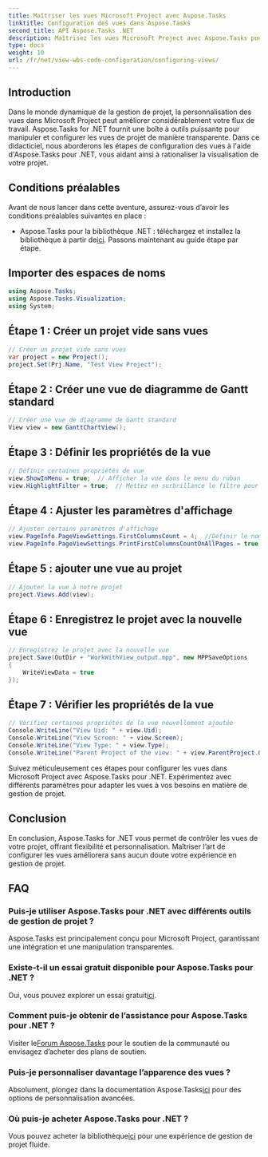 ```yaml
---
title: Maîtriser les vues Microsoft Project avec Aspose.Tasks
linktitle: Configuration des vues dans Aspose.Tasks
second_title: API Aspose.Tasks .NET
description: Maîtrisez les vues Microsoft Project avec Aspose.Tasks pour .NET. Personnalisez et rationalisez votre expérience de gestion de projet sans effort.
type: docs
weight: 10
url: /fr/net/view-wbs-code-configuration/configuring-views/
---
```

## Introduction
Dans le monde dynamique de la gestion de projet, la personnalisation des vues dans Microsoft Project peut améliorer considérablement votre flux de travail. Aspose.Tasks for .NET fournit une boîte à outils puissante pour manipuler et configurer les vues de projet de manière transparente. Dans ce didacticiel, nous aborderons les étapes de configuration des vues à l'aide d'Aspose.Tasks pour .NET, vous aidant ainsi à rationaliser la visualisation de votre projet.
## Conditions préalables
Avant de nous lancer dans cette aventure, assurez-vous d’avoir les conditions préalables suivantes en place :
-  Aspose.Tasks pour la bibliothèque .NET : téléchargez et installez la bibliothèque à partir de[ici](https://releases.aspose.com/tasks/net/).
Passons maintenant au guide étape par étape.
## Importer des espaces de noms
```csharp
using Aspose.Tasks;
using Aspose.Tasks.Visualization;
using System;

```
## Étape 1 : Créer un projet vide sans vues
```csharp
// Créer un projet vide sans vues
var project = new Project();
project.Set(Prj.Name, "Test View Project");
```
## Étape 2 : Créer une vue de diagramme de Gantt standard
```csharp
// Créer une vue de diagramme de Gantt standard
View view = new GanttChartView();
```
## Étape 3 : Définir les propriétés de la vue
```csharp
// Définir certaines propriétés de vue
view.ShowInMenu = true;  // Afficher la vue dans le menu du ruban
view.HighlightFilter = true;  // Mettez en surbrillance le filtre pour une seule vue
```
## Étape 4 : Ajuster les paramètres d'affichage
```csharp
// Ajuster certains paramètres d'affichage
view.PageInfo.PageViewSettings.FirstColumnsCount = 4;  //Définir le nombre de premières colonnes à imprimer sur toutes les pages
view.PageInfo.PageViewSettings.PrintFirstColumnsCountOnAllPages = true;  // Imprimer un nombre spécifié de premières colonnes sur toutes les pages
```
## Étape 5 : ajouter une vue au projet
```csharp
// Ajouter la vue à notre projet
project.Views.Add(view);
```
## Étape 6 : Enregistrez le projet avec la nouvelle vue
```csharp
// Enregistrez le projet avec la nouvelle vue
project.Save(OutDir + "WorkWithView_output.mpp", new MPPSaveOptions
{
    WriteViewData = true
});
```
## Étape 7 : Vérifier les propriétés de la vue
```csharp
// Vérifiez certaines propriétés de la vue nouvellement ajoutée
Console.WriteLine("View Uid: " + view.Uid);
Console.WriteLine("View Screen: " + view.Screen);
Console.WriteLine("View Type: " + view.Type);
Console.WriteLine("Parent Project of the view: " + view.ParentProject.Get(Prj.Name));
```
Suivez méticuleusement ces étapes pour configurer les vues dans Microsoft Project avec Aspose.Tasks pour .NET. Expérimentez avec différents paramètres pour adapter les vues à vos besoins en matière de gestion de projet.
## Conclusion
En conclusion, Aspose.Tasks for .NET vous permet de contrôler les vues de votre projet, offrant flexibilité et personnalisation. Maîtriser l’art de configurer les vues améliorera sans aucun doute votre expérience en gestion de projet.
## FAQ
### Puis-je utiliser Aspose.Tasks pour .NET avec différents outils de gestion de projet ?
Aspose.Tasks est principalement conçu pour Microsoft Project, garantissant une intégration et une manipulation transparentes.
### Existe-t-il un essai gratuit disponible pour Aspose.Tasks pour .NET ?
 Oui, vous pouvez explorer un essai gratuit[ici](https://releases.aspose.com/).
### Comment puis-je obtenir de l’assistance pour Aspose.Tasks pour .NET ?
 Visiter le[Forum Aspose.Tasks](https://forum.aspose.com/c/tasks/15) pour le soutien de la communauté ou envisagez d’acheter des plans de soutien.
### Puis-je personnaliser davantage l’apparence des vues ?
 Absolument, plongez dans la documentation Aspose.Tasks[ici](https://reference.aspose.com/tasks/net/) pour des options de personnalisation avancées.
### Où puis-je acheter Aspose.Tasks pour .NET ?
 Vous pouvez acheter la bibliothèque[ici](https://purchase.aspose.com/buy) pour une expérience de gestion de projet fluide.